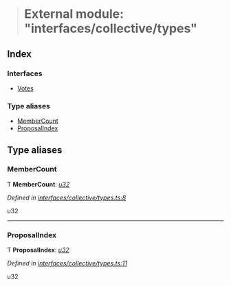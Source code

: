 > # External module: "interfaces/collective/types"

## Index

### Interfaces

* [Votes](../interfaces/_interfaces_collective_types_.votes.md)

### Type aliases

* [MemberCount](_interfaces_collective_types_.md#membercount)
* [ProposalIndex](_interfaces_collective_types_.md#proposalindex)

## Type aliases

###  MemberCount

Ƭ **MemberCount**: *[u32](../interfaces/_interfaceregistry_.interfaceregistry.md#u32)*

*Defined in [interfaces/collective/types.ts:8](https://github.com/polkadot-js/api/blob/2e109ba/packages/types/src/interfaces/collective/types.ts#L8)*

u32

___

###  ProposalIndex

Ƭ **ProposalIndex**: *[u32](../interfaces/_interfaceregistry_.interfaceregistry.md#u32)*

*Defined in [interfaces/collective/types.ts:11](https://github.com/polkadot-js/api/blob/2e109ba/packages/types/src/interfaces/collective/types.ts#L11)*

u32